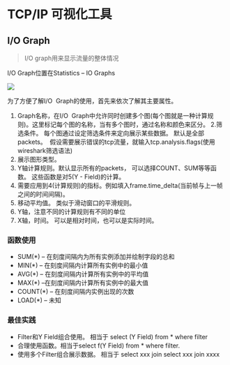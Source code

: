# TCP/IP 可视化工具
## I/O Graph
> I/O graph用来显示流量的整体情况

I/O Graph位置在Statistics – IO Graphs

![](https://yx-prod-resources-shared-1254112465.cos.ap-beijing.myqcloud.com/1/78f7f29f329734ab0af14a8496f38e49-275819)

为了方便了解I/O  Graph的使用，首先来依次了解其主要属性。
1. Graph名称，在I/O  Graph中允许同时创建多个图(每个图就是一种计算规则)。这里标记每个图的名称，当有多个图时，通过名称和颜色来区分。
2.筛选条件。 每个图通过设定筛选条件来定向展示某些数据。 默认是全部packets。  假设需要展示错误的tcp流量，就输入tcp.analysis.flags(使用wireshark筛选语法)
3. 展示图形类型。
4. Y轴计算规则。默认显示所有的packets， 可以选择COUNT、SUM等等函数。 这些函数是对5(Y - Field)的计算。
5. 需要应用到4(计算规则)的指标。例如填入frame.time_delta(当前帧与上一帧之间的时间间隔)。
6. 移动平均值。 类似于滑动窗口的平滑规则。
7. Y轴，注意不同的计算规则有不同的单位
8. X轴，时间。 可以是相对时间，也可以是实际时间。

### 函数使用
+ SUM(*) – 在刻度间隔内为所有实例添加并绘制字段的总和
+ MIN(*) – 在刻度间隔内计算所有实例中的最小值
+ AVG(*) – 在刻度间隔内计算所有实例中的平均值
+ MAX(*) –在刻度间隔内计算所有实例中的最大值
+ COUNT(*) – 在刻度间隔内实例出现的次数
+ LOAD(*) – 未知

### 最佳实践
+ Filter和Y Field组合使用。 相当于 select (Y Field) from * where filter
+ 合理使用函数。相当于select f(Y Field) from * where filter.
+ 使用多个Filter组合展示数据。 相当于 select xxx join select xxx join xxxx